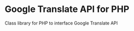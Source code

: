 Google Translate API for PHP
==========================

Class library for PHP to interface Google Translate API
